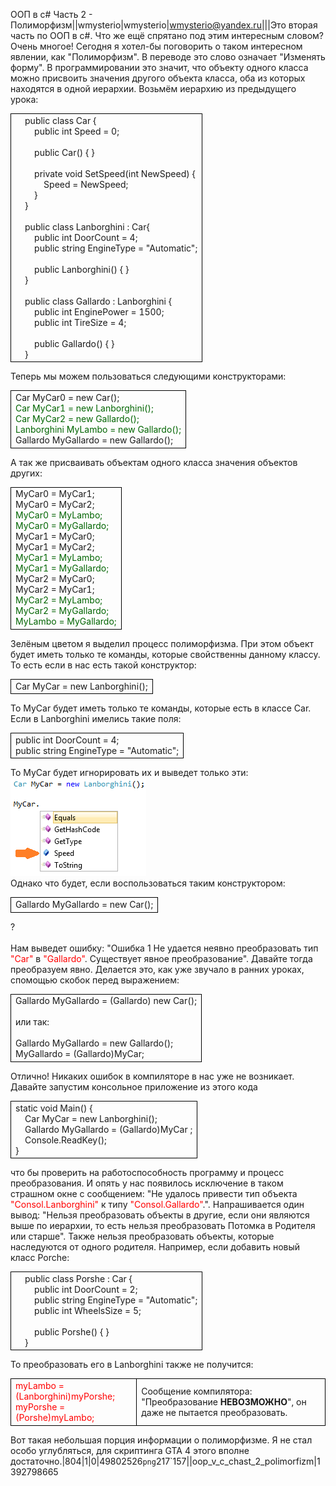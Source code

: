 ООП в c# Часть 2 - Полиморфизм||wmysterio|wmysterio|wmysterio@yandex.ru|||Это вторая часть по ООП в c#. Что же ещё спрятано под этим интересным словом? Очень многое! Сегодня я хотел-бы поговорить о таком интересном явлении, как "Полиморфизм". В переводе это слово означает "Изменять форму". В программировании это значит, что объекту одного класса можно присвоить значения другого объекта класса, оба из которых находятся в одной иерархии. Возьмём иерархию из предыдущего урока:<table style="width: 100%; border-collapse: collapse;"><tbody><tr><td style="border-width: 1px; border-style: solid; border-color: #000000; letter-spacing: 0px; word-spacing: 0px;">&nbsp;&nbsp;&nbsp; public class Car {<br>&nbsp;&nbsp;&nbsp;&nbsp;&nbsp;&nbsp;&nbsp; public int Speed = 0;<br><br>&nbsp;&nbsp;&nbsp;&nbsp;&nbsp;&nbsp;&nbsp; public Car() { }<br><br>&nbsp;&nbsp;&nbsp;&nbsp;&nbsp;&nbsp;&nbsp; private void SetSpeed(int NewSpeed) {<br>&nbsp;&nbsp;&nbsp;&nbsp;&nbsp;&nbsp;&nbsp;&nbsp;&nbsp;&nbsp;&nbsp; Speed = NewSpeed;<br>&nbsp;&nbsp;&nbsp;&nbsp;&nbsp;&nbsp;&nbsp; } <br>&nbsp;&nbsp;&nbsp; }<br><br>&nbsp;&nbsp;&nbsp; public class Lanborghini : Car{<br>&nbsp;&nbsp;&nbsp;&nbsp;&nbsp;&nbsp;&nbsp; public int DoorCount = 4;<br>&nbsp;&nbsp;&nbsp;&nbsp;&nbsp;&nbsp;&nbsp; public string EngineType = "Automatic";<br><br>&nbsp;&nbsp;&nbsp;&nbsp;&nbsp;&nbsp;&nbsp; public Lanborghini() { }<br>&nbsp;&nbsp;&nbsp; }<br><br>&nbsp;&nbsp;&nbsp; public class Gallardo : Lanborghini {<br>&nbsp;&nbsp;&nbsp;&nbsp;&nbsp;&nbsp;&nbsp; public int EnginePower = 1500;<br>&nbsp;&nbsp;&nbsp;&nbsp;&nbsp;&nbsp;&nbsp; public int TireSize = 4;<br><br>&nbsp;&nbsp;&nbsp;&nbsp;&nbsp;&nbsp;&nbsp; public Gallardo() { }<br>&nbsp;&nbsp;&nbsp; }<br></td></tr></tbody></table>Теперь мы можем пользоваться следующими конструкторами:<table style="width: 100%; border-collapse: collapse;"><tbody><tr><td style="border-width: 1px; border-style: solid; border-color: #000000; letter-spacing: 0px; word-spacing: 0px;">Car MyCar0 = new Car();<br><font color="#006400">Car MyCar1 = new Lanborghini();<br>Car MyCar2 = new Gallardo();<br>Lanborghini MyLambo = new Gallardo();</font><br>Gallardo MyGallardo = new Gallardo();<br></td></tr></tbody></table>А так же присваивать объектам одного класса значения объектов других:<table style="width: 100%; border-collapse: collapse;"><tbody><tr><td style="border-width: 1px; border-style: solid; border-color: #000000; letter-spacing: 0px; word-spacing: 0px;">MyCar0 = MyCar1;<br>MyCar0 = MyCar2;<br><font color="#006400">MyCar0 = MyLambo;<br>MyCar0 = MyGallardo;</font><br>MyCar1 = MyCar0;<br>MyCar1 = MyCar2;<br><font color="#006400">MyCar1 = MyLambo;<br>MyCar1 = MyGallardo;</font><br>MyCar2 = MyCar0;<br>MyCar2 = MyCar1;<br><font color="#006400">MyCar2 = MyLambo;<br>MyCar2 = MyGallardo;<br>MyLambo = MyGallardo;</font><br></td></tr></tbody></table>Зелёным цветом я выделил процесс полиморфизма. При этом объект будет иметь только те команды, которые свойственны данному классу. То есть если в нас есть такой конструктор:<table style="width: 100%; border-collapse: collapse;"><tbody><tr><td style="border-width: 1px; border-style: solid; border-color: #000000; letter-spacing: 0px; word-spacing: 0px;">Car MyCar = new Lanborghini();<br></td></tr></tbody></table>То MyCar будет иметь только те команды, которые есть в классе Car. Если в Lanborghini имелись такие поля:<table style="width: 100%; border-collapse: collapse;"><tbody><tr><td style="border-width: 1px; border-style: solid; border-color: #000000; letter-spacing: 0px; word-spacing: 0px;">public int DoorCount = 4;<br>public string EngineType = "Automatic";<br></td></tr></tbody></table>То MyCar будет игнорировать их и выведет только эти:<br><!--IMG1--><img alt="" src="/_pu/1/49802526.png" /><!--IMG1--><br>Однако что будет, если воспользоваться таким конструктором:<table style="width: 100%; border-collapse: collapse;"><tbody><tr><td style="border-width: 1px; border-style: solid; border-color: #000000; letter-spacing: 0px; word-spacing: 0px;">Gallardo MyGallardo = new Car();<br></td></tr></tbody></table>?<br><br>Нам выведет ошибку: "Ошибка 1 Не удается неявно преобразовать тип<font color="#ff4500"> <font color="#ff0000">"Car"</font></font> в<font color="#ff0000"> "Gallardo"</font>. Существует явное преобразование". Давайте тогда преобразуем явно. Делается это, как уже звучало в ранних уроках, спомощью скобок перед выражением:<table style="width: 100%; border-collapse: collapse;"><tbody><tr><td style="border-width: 1px; border-style: solid; border-color: #000000; letter-spacing: 0px; word-spacing: 0px;">Gallardo MyGallardo = (Gallardo) new Car();<br><br>или так:<br><br>Gallardo MyGallardo = new Gallardo();<br>MyGallardo = (Gallardo)MyCar;<br></td></tr></tbody></table>Отлично! Никаких ошибок в компиляторе в нас уже не возникает. Давайте запустим консольное приложение из этого кода<table style="width: 100%; border-collapse: collapse;"><tbody><tr><td style="border-width: 1px; border-style: solid; border-color: #000000; letter-spacing: 0px; word-spacing: 0px;">static void Main() {<br>&nbsp;&nbsp;&nbsp; Car MyCar = new Lanborghini();<br>&nbsp;&nbsp;&nbsp; Gallardo MyGallardo = (Gallardo)MyCar ;<br>&nbsp;&nbsp;&nbsp; Console.ReadKey();<br>}<br></td></tr></tbody></table>что бы проверить на работоспособность программу и процесс преобразования. И опять у нас появилось исключение в таком страшном окне с сообщением: "Не удалось привести тип объекта <font color="#ff0000">"Consol.Lanborghini"</font> к типу <font color="#ff0000">"Consol.Gallardo"</font>.". Напрашивается один вывод: "Нельзя преобразовать объекты в другие, если они являются выше по иерархии, то есть нельзя преобразовать Потомка в Родителя или старше". Также нельзя преобразовать объекты, которые наследуются от одного родителя. Например, если добавить новый класс Porche:<table style="width: 100%; border-collapse: collapse;"><tbody><tr><td style="border-width: 1px; border-style: solid; border-color: #000000; letter-spacing: 0px; word-spacing: 0px;">&nbsp;&nbsp;&nbsp; public class Porshe : Car {<br>&nbsp;&nbsp;&nbsp;&nbsp;&nbsp;&nbsp;&nbsp; public int DoorCount = 2;<br>&nbsp;&nbsp;&nbsp;&nbsp;&nbsp;&nbsp;&nbsp; public string EngineType = "Automatic";<br>&nbsp;&nbsp;&nbsp;&nbsp;&nbsp;&nbsp;&nbsp; public int WheelsSize = 5; <br><br>&nbsp;&nbsp;&nbsp;&nbsp;&nbsp;&nbsp;&nbsp; public Porshe() { }<br>&nbsp;&nbsp;&nbsp; }<br></td></tr></tbody></table>То преобразовать его в Lanborghini также не получится:<table style="width: 100%; border-collapse: collapse;"><tbody><tr><td style="letter-spacing: 0px; word-spacing: 0px; width: 40%; border-width: 1px; border-style: solid; border-color: #000000;"><font color="#ff0000">myLambo = (Lanborghini)myPorshe;<br>myPorshe = (Porshe)myLambo;</font><br></td><td style="letter-spacing: 0px; word-spacing: 0px; width: 60%; border-width: 1px; border-style: solid; border-color: #000000;">Сообщение компилятора: "Преобразование **НЕВОЗМОЖНО**", он даже не пытается преобразовать.<br></td></tr></tbody></table>Вот такая небольшая порция информации о полиморфизме. Я не стал особо углубляться, для скриптинга GTA 4 этого вполне достаточно.|804|1|0|49802526`png`217`157\||oop_v_c_chast_2_polimorfizm|1392798665
